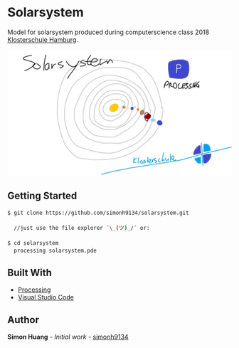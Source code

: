# Solarsystem

Model for solarsystem produced during computerscience class 2018 [Klosterschule Hamburg](http://www.klosterschule-hamburg.de).

![Thumbnail](./solarsystem.jpg)

## Getting Started
```sh
$ git clone https://github.com/simonh9134/solarsystem.git

  //just use the file explorer ¯\_(ツ)_/¯ or:

$ cd solarsystem
  processing solarsystem.pde
```
## Built With

* [Processing](https://processing.org/)
* [Visual Studio Code](https://code.visualstudio.com/)

## Author

**Simon Huang** - *Initial work* - [simonh9134](https://github.com/PurpleBooth/https://github.com/simonh9134)
